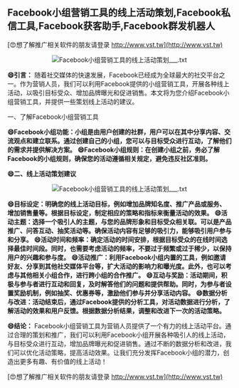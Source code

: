 ## **Facebook小组营销工具的线上活动策划,Facebook私信工具,Facebook获客助手,Facebook群发机器人**

[😍想了解推广相关软件的朋友请登录 http://www.vst.tw](http://www.vst.tw)

 <center><img src="https://vst.tw/MP4/tuiguang/png/6.png" alt="Facebook小组营销工具的线上活动策划___.txt"></center>

**😄引言：**
随着社交媒体的快速发展，Facebook已经成为全球最大的社交平台之一。作为营销人员，我们可以利用Facebook提供的小组营销工具，开展各种线上活动，以吸引目标受众、增加品牌曝光和促进销售。本文将为您介绍Facebook小组营销工具，并提供一些策划线上活动的建议。

一、了解Facebook小组营销工具

**😄Facebook小组功能：小组是由用户创建的社群，用户可以在其中分享内容、交流观点和建立联系。通过创建自己的小组，您可以与目标受众进行互动，了解他们的需求并提供解决方案。**
**😄Facebook小组规则：在创建小组之前，务必了解Facebook的小组规则，确保您的活动遵循相关规定，避免违反社区准则。**

**😄二、线上活动策划建议**

 <center><img src="https://vst.tw/MP4/tuiguang/png/8.png" alt="Facebook小组营销工具的线上活动策划___.txt"></center>

**😄目标设定：明确您的线上活动目标，例如增加品牌知名度、推广产品或服务、增加销售量等。根据目标设定，制定相应的策略和指标来衡量活动的效果。**
**😄活动主题：选择一个吸引人的主题，与您的品牌形象和目标受众相关联。可以是产品推广、问答互动、抽奖活动等。确保活动内容有足够的吸引力，能够吸引用户参与和分享。**
**😄活动时间和频率：确定活动的时间安排，根据目标受众的在线时间选择最佳时间段。同时，也需要考虑活动的频率，不要过于频繁或过于稀少，以保持用户的兴趣和参与度。**
**😄活动推广：利用Facebook小组内置的工具，例如邀请好友、分享到其他社交媒体平台等，扩大活动的影响力和曝光度。此外，也可以考虑与其他相关小组合作，进行跨小组的合作推广。**
**😄互动与奖励：活动期间，积极与参与者进行互动和回复，及时解答他们的问题和提供帮助。同时，为参与者设置奖励机制，例如抽奖、优惠券等，激励他们参与并分享活动内容。**
**😄数据分析与改进：活动结束后，通过Facebook提供的分析工具，对活动数据进行分析，了解活动的效果和用户反馈。根据数据分析结果，调整和改进下一次的活动策略。**

**😄结论：**
Facebook小组营销工具为营销人员提供了一个有力的线上活动平台。通过合理的策划和推广，我们可以利用Facebook小组开展各种吸引人的线上活动，与目标受众进行互动，增加品牌曝光和促进销售。通过不断的数据分析和改进，我们可以优化活动策略，提高活动效果。让我们充分发挥Facebook小组的潜力，创造出更多有趣、有价值的线上活动！

[😍想了解推广相关软件的朋友请登录 http://www.vst.tw](http://www.vst.tw)



